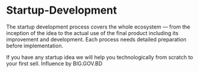 # Startup-Development
The startup development process covers the whole ecosystem — from the inception of the idea to the actual use of the final product including its improvement and development. Each process needs detailed preparation before implementation.

If you have any startup idea we will help you technologically from scratch to your first sell. Influence by BIG.GOV.BD


